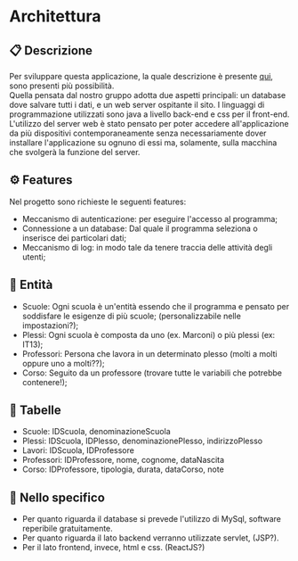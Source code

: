# Architettura

## :clipboard: Descrizione
Per sviluppare questa applicazione, la quale descrizione è presente [qui](DescrizioneProgetto.md), sono presenti più possibilità. <br>
Quella pensata dal nostro gruppo adotta due aspetti principali: un database dove salvare tutti i dati, e un web server ospitante il sito.
I linguaggi di programmazione utilizzati sono java a livello back-end e css per il front-end. <br>
L'utilizzo del server web è stato pensato per poter accedere all'applicazione da più dispositivi contemporaneamente senza necessariamente dover installare l'applicazione su ognuno di essi ma, solamente, sulla macchina che svolgerà la funzione del server.

## :gear: Features
Nel progetto sono richieste le seguenti features:
- Meccanismo di autenticazione: per eseguire l'accesso al programma;
- Connessione a un database: Dal quale il programma seleziona o inserisce dei particolari dati;
- Meccanismo di log: in modo tale da tenere traccia delle attività degli utenti;

## :busts_in_silhouette: Entità
- Scuole: Ogni scuola è un'entità essendo che il programma e pensato per soddisfare le esigenze di più scuole; (personalizzabile nelle impostazioni?);
- Plessi: Ogni scuola è composta da uno (ex. Marconi) o più plessi (ex: IT13);
- Professori: Persona che lavora in un determinato plesso (molti a molti oppure uno a molti??);
- Corso: Seguito da un professore (trovare tutte le variabili che potrebbe contenere!);

## :book: Tabelle
- Scuole: IDScuola, denominazioneScuola
- Plessi: IDScuola, IDPlesso, denominazionePlesso, indirizzoPlesso
- Lavori: IDScuola, IDProfessore
- Professori: IDProfessore, nome, cognome, dataNascita
- Corso: IDProfessore, tipologia, durata, dataCorso, note

## :pushpin: Nello specifico
- Per quanto riguarda il database si prevede l'utilizzo di MySql, software reperibile gratuitamente.
- Per quanto riguarda il lato backend verranno utilizzate servlet, (JSP?).
- Per il lato frontend, invece, html e css. (ReactJS?)
